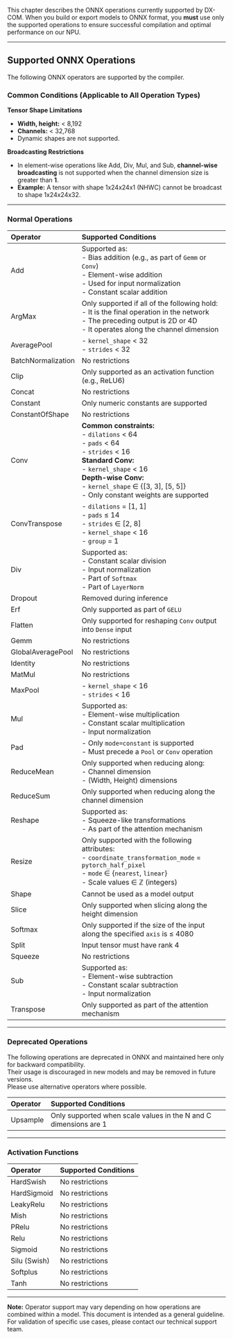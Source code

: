 This chapter describes the ONNX operations currently supported by DX-COM. When you build or export models to ONNX format, you **must** use only the supported operations to ensure successful compilation and optimal performance on our NPU.

---

## Supported ONNX Operations

The following ONNX operators are supported by the compiler.

### Common Conditions (Applicable to All Operation Types)

**Tensor Shape Limitations**

* **Width, height:** < 8,192
* **Channels:** < 32,768
* Dynamic shapes are not supported.

**Broadcasting Restrictions**

* In element-wise operations like Add, Div, Mul, and Sub, **channel-wise broadcasting** is not supported when the channel dimension size is greater than **1**.
* **Example:** A tensor with shape 1x24x24x1 (NHWC) cannot be broadcast to shape 1x24x24x32.

---

### Normal Operations

| **Operator** | **Supported Conditions** |
| :----------- | :---------------------------------------------------------------------------------------------------------------------------------------------------------------------------------------------------------------- |
| Add | Supported as: <br> - Bias addition (e.g., as part of `Gemm` or `Conv`) <br> - Element-wise addition <br> - Used for input normalization <br> - Constant scalar addition |
| ArgMax | Only supported if all of the following hold: <br> - It is the final operation in the network <br> - The preceding output is 2D or 4D <br> - It operates along the channel dimension |
| AveragePool | - `kernel_shape` < 32 <br> - `strides` < 32 |
| BatchNormalization | No restrictions |
| Clip | Only supported as an activation function (e.g., ReLU6) |
| Concat | No restrictions |
| Constant | Only numeric constants are supported |
| ConstantOfShape | No restrictions |
| Conv | **Common constraints:** <br> - `dilations` < 64 <br> - `pads` < 64 <br> - `strides` < 16 <br> **Standard Conv:** <br> - `kernel_shape` < 16 <br> **Depth-wise Conv:** <br> - `kernel_shape` ∈ {[3, 3], [5, 5]} <br> - Only constant weights are supported |
| ConvTranspose | - `dilations` = [1, 1] <br> - `pads` ≤ 14 <br> - `strides` ∈ [2, 8] <br> - `kernel_shape` < 16 <br> - `group` = 1 |
| Div | Supported as: <br> - Constant scalar division <br> - Input normalization <br> - Part of `Softmax` <br> - Part of `LayerNorm` |
| Dropout | Removed during inference |
| Erf | Only supported as part of `GELU` |
| Flatten | Only supported for reshaping `Conv` output into `Dense` input |
| Gemm | No restrictions |
| GlobalAveragePool | No restrictions |
| Identity | No restrictions |
| MatMul | No restrictions |
| MaxPool | - `kernel_shape` < 16 <br> - `strides` < 16 |
| Mul | Supported as: <br> - Element-wise multiplication <br> - Constant scalar multiplication <br> - Input normalization |
| Pad | - Only `mode=constant` is supported <br> - Must precede a `Pool` or `Conv` operation |
| ReduceMean | Only supported when reducing along: <br> - Channel dimension <br> - (Width, Height) dimensions |
| ReduceSum | Only supported when reducing along the channel dimension |
| Reshape | Supported as: <br> - Squeeze-like transformations <br> - As part of the attention mechanism |
| Resize | Only supported with the following attributes: <br> - `coordinate_transformation_mode` = `pytorch_half_pixel` <br> - `mode` ∈ {`nearest`, `linear`} <br> - Scale values ∈ ℤ (integers) |
| Shape | Cannot be used as a model output |
| Slice | Only supported when slicing along the height dimension |
| Softmax | Only supported if the size of the input along the specified `axis` is ≤ 4080 |
| Split | Input tensor must have rank 4 |
| Squeeze | No restrictions |
| Sub | Supported as: <br> - Element-wise subtraction <br> - Constant scalar subtraction <br> - Input normalization |
| Transpose | Only supported as part of the attention mechanism |
---
### Deprecated Operations

The following operations are deprecated in ONNX and maintained here only for backward compatibility.  
Their usage is discouraged in new models and may be removed in future versions.  
Please use alternative operators where possible.

| **Operator** | **Supported Conditions** |
| :----------- | :-------------------------------------------------------------------------- |
| Upsample | Only supported when scale values in the N and C dimensions are 1 |
---

### Activation Functions

| **Operator** | **Supported Conditions** |
| :----------- | :----------------------- |
| HardSwish | No restrictions |
| HardSigmoid | No restrictions |
| LeakyRelu | No restrictions |
| Mish | No restrictions |
| PRelu | No restrictions |
| Relu | No restrictions |
| Sigmoid | No restrictions |
| Silu (Swish) | No restrictions |
| Softplus | No restrictions |
| Tanh | No restrictions |

---

**Note:** Operator support may vary depending on how operations are combined within a model. This document is intended as a general guideline. For validation of specific use cases, please contact our technical support team.
